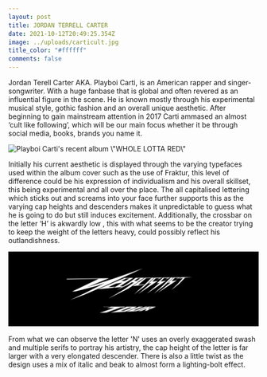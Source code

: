 ```yaml
---
layout: post
title: JORDAN TERRELL CARTER
date: 2021-10-12T20:49:25.354Z
image: ../uploads/carticult.jpg
title_color: "#ffffff"
comments: false
---
```

Jordan Terell Carter AKA. Playboi Carti, is an American rapper and singer-songwriter. With a huge fanbase that is global and often revered as an influential figure in the scene. He is known mostly through his experimental musical style, gothic fashion and an overall unique aesthetic. After beginning to gain mainstream attention in 2017 Carti ammased an almost ‘cult like following’, which will be our main focus whether it be through social media, books, brands you name it.

![](../uploads/wjhd5yar7p721-900x900.png "Playboi Carti's recent album \\\"WHOLE LOTTA RED\\\"")

Initially his current aesthetic is displayed through the varying typefaces used within the album cover such as the use of Fraktur, this level of difference could be his expression of individualism and his overall skillset, this being experimental and all over the place. The all capitalised lettering which sticks out and screams into your face further supports this as the varying cap heights and descenders makes it unpredictable to guess what he is going to do but still induces excitement. Additionally, the crossbar on the letter ‘H’ is akwardly low , this with what seems to be the creator trying to keep the weight of the letters heavy, could possibly reflect his outlandishness.

![The front page of the brand's website ](../uploads/capture.png)

From what we can observe the letter 'N' uses an overly exaggerated swash and multiple serifs to portray his artistry, the cap height of the letter is far larger with a very elongated descender. There is also a little twist as the design uses a mix of italic and beak to almost form a lighting-bolt effect.